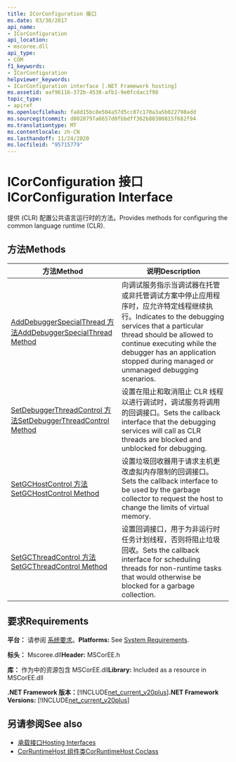 ```yaml
---
title: ICorConfiguration 接口
ms.date: 03/30/2017
api_name:
- ICorConfiguration
api_location:
- mscoree.dll
api_type:
- COM
f1_keywords:
- ICorConfiguration
helpviewer_keywords:
- ICorConfiguration interface [.NET Framework hosting]
ms.assetid: aaf96116-372b-4538-afb1-9e0fcdac1f98
topic_type:
- apiref
ms.openlocfilehash: fa8d15bc8e504a57d5cc87c170a3a5b022798add
ms.sourcegitcommit: d8020797a6657d0fbbdff362b80300815f682f94
ms.translationtype: MT
ms.contentlocale: zh-CN
ms.lasthandoff: 11/24/2020
ms.locfileid: "95715779"
---
```

# <a name="icorconfiguration-interface"></a><span data-ttu-id="facc6-102">ICorConfiguration 接口</span><span class="sxs-lookup"><span data-stu-id="facc6-102">ICorConfiguration Interface</span></span>

<span data-ttu-id="facc6-103">提供 (CLR) 配置公共语言运行时的方法。</span><span class="sxs-lookup"><span data-stu-id="facc6-103">Provides methods for configuring the common language runtime (CLR).</span></span>  
  
## <a name="methods"></a><span data-ttu-id="facc6-104">方法</span><span class="sxs-lookup"><span data-stu-id="facc6-104">Methods</span></span>  
  
|<span data-ttu-id="facc6-105">方法</span><span class="sxs-lookup"><span data-stu-id="facc6-105">Method</span></span>|<span data-ttu-id="facc6-106">说明</span><span class="sxs-lookup"><span data-stu-id="facc6-106">Description</span></span>|  
|------------|-----------------|  
|[<span data-ttu-id="facc6-107">AddDebuggerSpecialThread 方法</span><span class="sxs-lookup"><span data-stu-id="facc6-107">AddDebuggerSpecialThread Method</span></span>](icorconfiguration-adddebuggerspecialthread-method.md)|<span data-ttu-id="facc6-108">向调试服务指示当调试器在托管或非托管调试方案中停止应用程序时，应允许特定线程继续执行。</span><span class="sxs-lookup"><span data-stu-id="facc6-108">Indicates to the debugging services that a particular thread should be allowed to continue executing while the debugger has an application stopped during managed or unmanaged debugging scenarios.</span></span>|  
|[<span data-ttu-id="facc6-109">SetDebuggerThreadControl 方法</span><span class="sxs-lookup"><span data-stu-id="facc6-109">SetDebuggerThreadControl Method</span></span>](icorconfiguration-setdebuggerthreadcontrol-method.md)|<span data-ttu-id="facc6-110">设置在阻止和取消阻止 CLR 线程以进行调试时，调试服务将调用的回调接口。</span><span class="sxs-lookup"><span data-stu-id="facc6-110">Sets the callback interface that the debugging services will call as CLR threads are blocked and unblocked for debugging.</span></span>|  
|[<span data-ttu-id="facc6-111">SetGCHostControl 方法</span><span class="sxs-lookup"><span data-stu-id="facc6-111">SetGCHostControl Method</span></span>](icorconfiguration-setgchostcontrol-method.md)|<span data-ttu-id="facc6-112">设置垃圾回收器用于请求主机更改虚拟内存限制的回调接口。</span><span class="sxs-lookup"><span data-stu-id="facc6-112">Sets the callback interface to be used by the garbage collector to request the host to change the limits of virtual memory.</span></span>|  
|[<span data-ttu-id="facc6-113">SetGCThreadControl 方法</span><span class="sxs-lookup"><span data-stu-id="facc6-113">SetGCThreadControl Method</span></span>](icorconfiguration-setgcthreadcontrol-method.md)|<span data-ttu-id="facc6-114">设置回调接口，用于为非运行时任务计划线程，否则将阻止垃圾回收。</span><span class="sxs-lookup"><span data-stu-id="facc6-114">Sets the callback interface for scheduling threads for non-runtime tasks that would otherwise be blocked for a garbage collection.</span></span>|  
  
## <a name="requirements"></a><span data-ttu-id="facc6-115">要求</span><span class="sxs-lookup"><span data-stu-id="facc6-115">Requirements</span></span>  

 <span data-ttu-id="facc6-116">**平台：** 请参阅 [系统要求](../../get-started/system-requirements.md)。</span><span class="sxs-lookup"><span data-stu-id="facc6-116">**Platforms:** See [System Requirements](../../get-started/system-requirements.md).</span></span>  
  
 <span data-ttu-id="facc6-117">**标头：** Mscoree.dll</span><span class="sxs-lookup"><span data-stu-id="facc6-117">**Header:** MSCorEE.h</span></span>  
  
 <span data-ttu-id="facc6-118">**库：** 作为中的资源包含 MSCorEE.dll</span><span class="sxs-lookup"><span data-stu-id="facc6-118">**Library:** Included as a resource in MSCorEE.dll</span></span>  
  
 <span data-ttu-id="facc6-119">**.NET Framework 版本：**[!INCLUDE[net_current_v20plus](../../../../includes/net-current-v20plus-md.md)]</span><span class="sxs-lookup"><span data-stu-id="facc6-119">**.NET Framework Versions:** [!INCLUDE[net_current_v20plus](../../../../includes/net-current-v20plus-md.md)]</span></span>  
  
## <a name="see-also"></a><span data-ttu-id="facc6-120">另请参阅</span><span class="sxs-lookup"><span data-stu-id="facc6-120">See also</span></span>

- [<span data-ttu-id="facc6-121">承载接口</span><span class="sxs-lookup"><span data-stu-id="facc6-121">Hosting Interfaces</span></span>](hosting-interfaces.md)
- [<span data-ttu-id="facc6-122">CorRuntimeHost 组件类</span><span class="sxs-lookup"><span data-stu-id="facc6-122">CorRuntimeHost Coclass</span></span>](corruntimehost-coclass.md)

